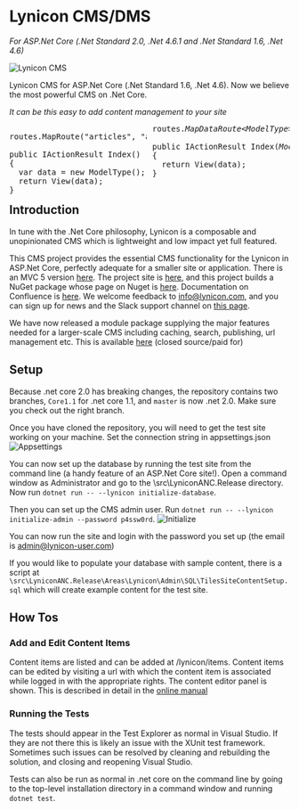# Lynicon CMS/DMS
*For ASP.Net Core (.Net Standard 2.0, .Net 4.6.1 and .Net Standard 1.6, .Net 4.6)*

![Lynicon CMS](http://www.lynicon.com/images/lynicon/twitter-logo.png)

Lynicon CMS for ASP.Net Core (.Net Standard 1.6, .Net 4.6).
Now we believe the most powerful CMS on .Net Core.

*It can be this easy to add content management to your site*

<pre style="width:49%; float:left; margin-right:2%;">
routes.MapRoute("articles", "article/index", new { controller = "Pages", action = "Index" });

public IActionResult Index()
{
  var data = new ModelType();
  return View(data);
}
</pre>

<pre style="width:49%;">
routes.<i>MapDataRoute&lt;ModelType&gt;</i>("articles", "article/<i>{_0}</i>", new { controller = "Pages", action = "Index" });

public IActionResult Index(<i>ModelType data</i>)
{
  return View(data);
}

</pre>

## Introduction

In tune with the .Net Core philosophy, Lynicon is a composable and
unopinionated CMS which is lightweight and low impact yet full featured.

This CMS project provides the essential CMS functionality for the Lynicon in
ASP.Net Core, perfectly adequate for a smaller site or application. 
There is an MVC 5 version [here](https://github.com/jamesej/lynicon). 
The project site is [here](http://www.lynicon.com), and this project builds a
NuGet package whose page on Nuget is [here](https://www.nuget.org/packages/LyniconANC).
Documentation on Confluence is [here](https://lynicon.atlassian.net/wiki/display/DOC/ASP.Net+Core+Version).  We welcome feedback to info@lynicon.com, and you can sign up for news and the Slack support channel on [this page](http://www.lynicon.com/get-lynicon).

We have now released a module package supplying the major features needed
for a larger-scale CMS including caching, search, publishing,
url management etc.
This is available [here](http://www.lynicon.com/lynicon-base)
(closed source/paid for)

## Setup

Because .net core 2.0 has breaking changes, the repository contains two branches, `Core1.1` for .net core 1.1, and `master` is now .net 2.0. Make
sure you check out the right branch.

Once you have cloned the repository, you will need to get the test site working on your machine.
Set the connection string in appsettings.json
![Appsettings](http://www.lynicon.com/install/ANC17_ConnectionString.jpg)

You can now set up the database by running the test site from the command line (a handy feature of
an ASP.Net Core site!). Open a command window as Administrator and go to the \src\LyniconANC.Release
directory. Now run `dotnet run -- --lynicon initialize-database`.

Then you can set up the CMS admin user. Run `dotnet run -- --lynicon initialize-admin --password p4ssw0rd`.
![Initialize](http://www.lynicon.com/install/ANC2_InitializeProject.jpg)

You can now run the site and login with the password you set up (the email is admin@lynicon-user.com)

If you would like to populate your database with sample content, there is a script at `\src\LyniconANC.Release\Areas\Lynicon\Admin\SQL\TilesSiteContentSetup.sql`
which will create example content for the test site.

## How Tos

### Add and Edit Content Items

Content items are listed and can be added at /lynicon/items.
Content items can be edited by visiting a url with which the content item
is associated while logged in with the appropriate rights. The content editor
panel is shown.
This is described in detail in the [online manual](https://lynicon.atlassian.net/wiki/spaces/LAC/pages/42795022/User+Manual)

### Running the Tests

The tests should appear in the Test Explorer as normal in Visual Studio. If they are not
there this is likely an issue with the XUnit test framework. Sometimes such
issues can be resolved by cleaning and rebuilding the solution,
and closing and reopening Visual Studio.

Tests can also be run as normal in .net core on the command line
by going to the top-level installation directory
in a command window and running `dotnet test`.





